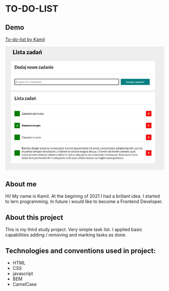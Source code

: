 # TO-DO-LIST

## Demo

[To-do-list by Kamil](https://kamilstawik.github.io/to-do-list/)

![Project screenshot1](/images/screenshot1.jpg)

## About me

Hi! My name is Kamil. At the begining of 2021 I had a briliant idea. I started to lern programming. In future i would like to become a Frontend Developer.

## About this project

This is my third study project. Very simple task list. I applied basic capabilities adding / removing and marking tasks as done.

## Technologies and conventions used in project:
* HTML
* CSS
* javascript
* BEM
* CamelCase